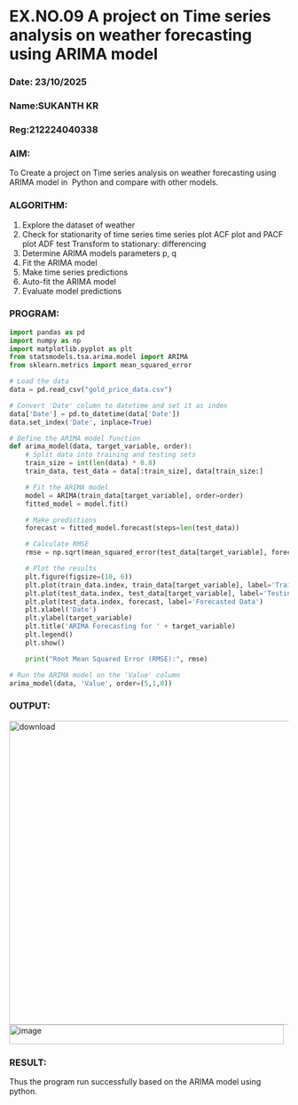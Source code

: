# EX.NO.09        A project on Time series analysis on weather forecasting using ARIMA model 
### Date: 23/10/2025
### Name:SUKANTH KR
### Reg:212224040338

### AIM:
To Create a project on Time series analysis on weather forecasting using ARIMA model in  Python and compare with other models.
### ALGORITHM:
1. Explore the dataset of weather 
2. Check for stationarity of time series time series plot
   ACF plot and PACF plot
   ADF test
   Transform to stationary: differencing
3. Determine ARIMA models parameters p, q
4. Fit the ARIMA model
5. Make time series predictions
6. Auto-fit the ARIMA model
7. Evaluate model predictions
### PROGRAM:
```python
import pandas as pd
import numpy as np
import matplotlib.pyplot as plt
from statsmodels.tsa.arima.model import ARIMA
from sklearn.metrics import mean_squared_error

# Load the data
data = pd.read_csv("gold_price_data.csv")

# Convert 'Date' column to datetime and set it as index
data['Date'] = pd.to_datetime(data['Date'])
data.set_index('Date', inplace=True)

# Define the ARIMA model function
def arima_model(data, target_variable, order):
    # Split data into training and testing sets
    train_size = int(len(data) * 0.8)
    train_data, test_data = data[:train_size], data[train_size:]

    # Fit the ARIMA model
    model = ARIMA(train_data[target_variable], order=order)
    fitted_model = model.fit()

    # Make predictions
    forecast = fitted_model.forecast(steps=len(test_data))

    # Calculate RMSE
    rmse = np.sqrt(mean_squared_error(test_data[target_variable], forecast))

    # Plot the results
    plt.figure(figsize=(10, 6))
    plt.plot(train_data.index, train_data[target_variable], label='Training Data')
    plt.plot(test_data.index, test_data[target_variable], label='Testing Data')
    plt.plot(test_data.index, forecast, label='Forecasted Data')
    plt.xlabel('Date')
    plt.ylabel(target_variable)
    plt.title('ARIMA Forecasting for ' + target_variable)
    plt.legend()
    plt.show()

    print("Root Mean Squared Error (RMSE):", rmse)

# Run the ARIMA model on the 'Value' column
arima_model(data, 'Value', order=(5,1,0))
```
### OUTPUT:

<img width="859" height="547" alt="download" src="https://github.com/user-attachments/assets/58d9986f-c3fd-4baf-8a09-f4db61c44843" />

<img width="495" height="35" alt="image" src="https://github.com/user-attachments/assets/90411220-024d-4d1f-a490-c8b8d943cf0f" />

### RESULT:
Thus the program run successfully based on the ARIMA model using python.
